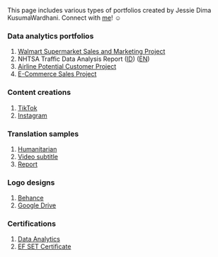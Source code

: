 This page includes various types of portfolios created by Jessie Dima KusumaWardhani. Connect with [me](https://www.linkedin.com/in/jessie-kusumawardhani-6810a714b/)! ☺️

### Data analytics portfolios

   1. [Walmart Supermarket Sales and Marketing Project](https://jessie-kusumawardhani.github.io/Walmart-Supermarket-Project/?raw=true)
   2. NHTSA Traffic Data Analysis Report ([ID](https://jessie-kusumawardhani.github.io/NHTSA-project/)) ([EN](https://jessie-kusumawardhani.github.io/NHTSA-project-EN/))
   3. [Airline Potential Customer Project](https://jessie-kusumawardhani.github.io/Airline-Potential-Customer-Project/)
   4. [E-Commerce Sales Project](https://docs.google.com/spreadsheets/d/1t24t3Yzd9uZdfpWvfTtokrVwjf4WRGl-/edit#gid=1807259487)

### Content creations

   1. [TikTok](https://www.tiktok.com/@naooon.id)
   2. [Instagram](https://www.instagram.com/naooon.id/)

### Translation samples
   1. [Humanitarian](https://drive.google.com/file/d/1WVjrwYfRrbWAFqcviUBGCzRNW1QbE5CY/view?usp=sharing)
   2. [Video subtitle](https://drive.google.com/file/d/1iVecJivHKjWA1i6lD9kKQ-ExxK-PA6qi/view?usp=sharing)
   3. [Report](https://drive.google.com/file/d/1EjEVOyB1kyZdF_2CFXJwLbiDJu_8RnS5/view?usp=sharing)

### Logo designs
   1. [Behance](https://www.behance.net/gallery/159871485/Moon-Light-tea)
   2. [Google Drive](https://drive.google.com/drive/folders/1CqlUn1FZ3qHbjzxVbYDhsXjWEJtZDcs7?usp=sharing)

### Certifications
   1. [Data Analytics](https://drive.google.com/file/d/1Rqe6hWKBrBtBg8SD1lhPrC6rZj4CEkri/view?usp=sharing)
   2. [EF SET Certificate](https://www.efset.org/cert/nv3PUt)
